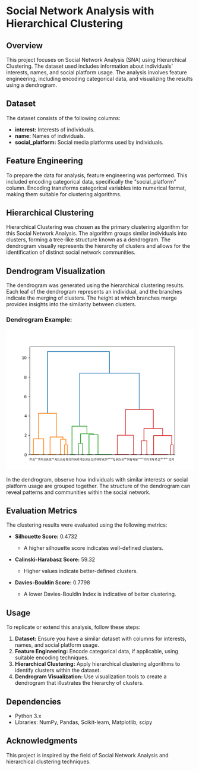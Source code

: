 # Social Network Analysis with Hierarchical Clustering

## Overview

This project focuses on Social Network Analysis (SNA) using Hierarchical Clustering. The dataset used includes information about individuals' interests, names, and social platform usage. The analysis involves feature engineering, including encoding categorical data, and visualizing the results using a dendrogram.

## Dataset

The dataset consists of the following columns:

- **interest:** Interests of individuals.
- **name:** Names of individuals.
- **social_platform:** Social media platforms used by individuals.

## Feature Engineering

To prepare the data for analysis, feature engineering was performed. This included encoding categorical data, specifically the "social_platform" column. Encoding transforms categorical variables into numerical format, making them suitable for clustering algorithms.

## Hierarchical Clustering

Hierarchical Clustering was chosen as the primary clustering algorithm for this Social Network Analysis. The algorithm groups similar individuals into clusters, forming a tree-like structure known as a dendrogram. The dendrogram visually represents the hierarchy of clusters and allows for the identification of distinct social network communities.

## Dendrogram Visualization

The dendrogram was generated using the hierarchical clustering results. Each leaf of the dendrogram represents an individual, and the branches indicate the merging of clusters. The height at which branches merge provides insights into the similarity between clusters.

### Dendrogram Example:

![Dendrogram](/dendrogram-test.png)

In the dendrogram, observe how individuals with similar interests or social platform usage are grouped together. The structure of the dendrogram can reveal patterns and communities within the social network.

## Evaluation Metrics

The clustering results were evaluated using the following metrics:

- **Silhouette Score:** 0.4732

  - A higher silhouette score indicates well-defined clusters.

- **Calinski-Harabasz Score:** 59.32

  - Higher values indicate better-defined clusters.

- **Davies-Bouldin Score:** 0.7798

  - A lower Davies-Bouldin Index is indicative of better clustering.

## Usage

To replicate or extend this analysis, follow these steps:

1. **Dataset:** Ensure you have a similar dataset with columns for interests, names, and social platform usage.
2. **Feature Engineering:** Encode categorical data, if applicable, using suitable encoding techniques.
3. **Hierarchical Clustering:** Apply hierarchical clustering algorithms to identify clusters within the dataset.
4. **Dendrogram Visualization:** Use visualization tools to create a dendrogram that illustrates the hierarchy of clusters.

## Dependencies

- Python 3.x
- Libraries: NumPy, Pandas, Scikit-learn, Matplotlib, scipy

## Acknowledgments

This project is inspired by the field of Social Network Analysis and hierarchical clustering techniques.
